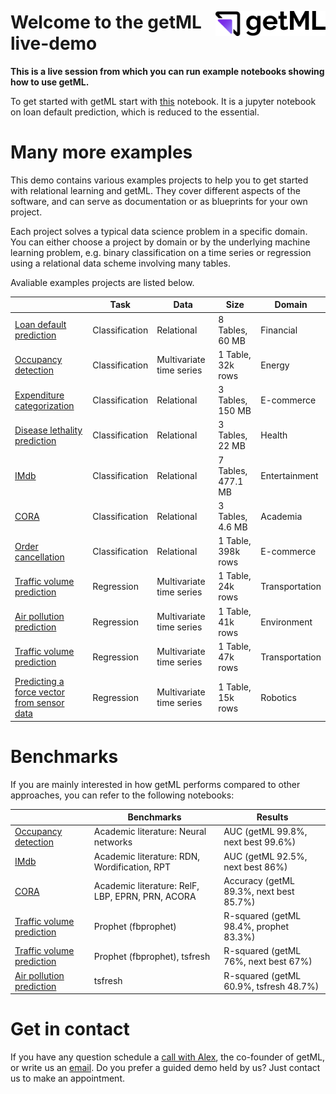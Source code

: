 <img src="assets/getml_logo.png" 
     width="35%" 
     align=right
     alt="getML logo"
     style="margin-top: 1.5rem;">

# Welcome to the getML live-demo

**This is a live session from which you can run example notebooks showing how to use getML.**

To get started with getML start with [this](loans_demo.ipynb) notebook. It is a jupyter notebook on loan default prediction, which is reduced to the essential.


# Many more examples

This demo contains various examples projects to help you to get started
with relational learning and getML. They cover different aspects of the software, and can serve as documentation or
as blueprints for your own project.

Each project solves a typical data science problem in a specific domain. You
can either choose a project by domain or by the underlying machine learning
problem, e.g. binary classification on a time series or regression using a
relational data scheme involving many tables.

Avaliable examples projects are listed below.

|                                                                | Task           | Data                     | Size               | Domain         |
| -------------------------------------------------------------- | -------------- | ------------------------ | ------------------ | -------------- |
| [Loan default prediction](loans_demo.ipynb)                    | Classification | Relational               | 8 Tables, 60 MB    | Financial      |
| [Occupancy detection](occupancy_demo.ipynb)                    | Classification | Multivariate time series | 1 Table, 32k rows  | Energy         |
| [Expenditure categorization](consumer_expenditures_demo.ipynb) | Classification | Relational               | 3 Tables, 150 MB   | E-commerce     |
| [Disease lethality prediction](atherosclerosis_demo.ipynb)     | Classification | Relational               | 3 Tables, 22 MB    | Health         |
| [IMdb](imdb_demo.ipynb)                                        | Classification | Relational               | 7 Tables, 477.1 MB | Entertainment  |
| [CORA](cora_demo.ipynb)                                        | Classification | Relational               | 3 Tables, 4.6 MB   | Academia       |
| [Order cancellation](online_retail_demo.ipynb)                 | Classification | Relational               | 1 Table, 398k rows | E-commerce     |
| [Traffic volume prediction](interstate94_demo.ipynb)           | Regression     | Multivariate time series | 1 Table, 24k rows  | Transportation |
| [Air pollution prediction](air_pollution_demo.ipynb)           | Regression     | Multivariate time series | 1 Table, 41k rows  | Environment    |
| [Traffic volume prediction](dodgers_demo.ipynb)                | Regression     | Multivariate time series | 1 Table, 47k rows  | Transportation |
| [Predicting a force vector from sensor data](robot-demo.ipynb) | Regression     | Multivariate time series | 1 Table, 15k rows  | Robotics       |

# Benchmarks

If you are mainly interested in how getML performs compared to other approaches, you can refer to the following notebooks:

|                                                                | Benchmarks                                        | Results                                 |
| -------------------------------------------------------------- | ------------------------------------------------- |---------------------------------------- |
| [Occupancy detection](occupancy_demo.ipynb)                    | Academic literature: Neural networks              | AUC (getML 99.8%, next best 99.6%)      | 
| [IMdb](imdb_demo.ipynb)                                        | Academic literature: RDN, Wordification, RPT      | AUC (getML 92.5%, next best 86%)        |
| [CORA](cora_demo.ipynb)                                        | Academic literature: RelF, LBP, EPRN, PRN, ACORA  | Accuracy (getML 89.3%, next best 85.7%) |
| [Traffic volume prediction](interstate94_demo.ipynb)           | Prophet (fbprophet)                               | R-squared (getML 98.4%, prophet 83.3%)  |
| [Traffic volume prediction](dodgers_demo.ipynb)                | Prophet (fbprophet), tsfresh                      | R-squared (getML 76%, next best 67%)    |
| [Air pollution prediction](air_pollution_demo.ipynb)           | tsfresh                                           | R-squared (getML 60.9%, tsfresh 48.7%)  |

# Get in contact

If you have any question schedule a [call with Alex](https://go.getml.com/meetings/alexander-uhlig/getml-demo), the co-founder of getML, or write us an [email](team@getml.com). Do you prefer a guided demo held by us? Just contact us to make an appointment.
